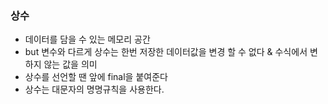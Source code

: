 
### 상수 

* 데이터를 담을 수 있는 메모리 공간       
* but 변수와 다르게 상수는 한번 저장한 데이터값을 변경 할 수 없다 & 수식에서 변하지 않는 값을 의미   
* 상수를 선언할 땐 앞에 final을 붙여준다    
* 상수는 대문자의 명명규칙을 사용한다. 
